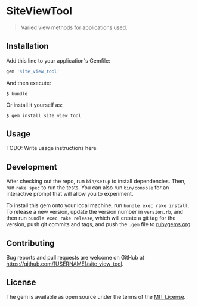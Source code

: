 # SiteViewTool

> Varied view methods for applications used.

## Installation

Add this line to your application's Gemfile:

```ruby
gem 'site_view_tool'
```

And then execute:

    $ bundle

Or install it yourself as:

    $ gem install site_view_tool

## Usage

TODO: Write usage instructions here

## Development

After checking out the repo, run `bin/setup` to install dependencies. Then, run `rake spec` to run the tests. You can also run `bin/console` for an interactive prompt that will allow you to experiment.

To install this gem onto your local machine, run `bundle exec rake install`. To release a new version, update the version number in `version.rb`, and then run `bundle exec rake release`, which will create a git tag for the version, push git commits and tags, and push the `.gem` file to [rubygems.org](https://rubygems.org).

## Contributing

Bug reports and pull requests are welcome on GitHub at https://github.com/[USERNAME]/site_view_tool.


## License

The gem is available as open source under the terms of the [MIT License](http://opensource.org/licenses/MIT).

